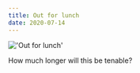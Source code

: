 ```yaml
---
title: Out for lunch
date: 2020-07-14
---
```


!['Out for lunch'](/Fancy.jpeg)

How much longer will this be tenable?